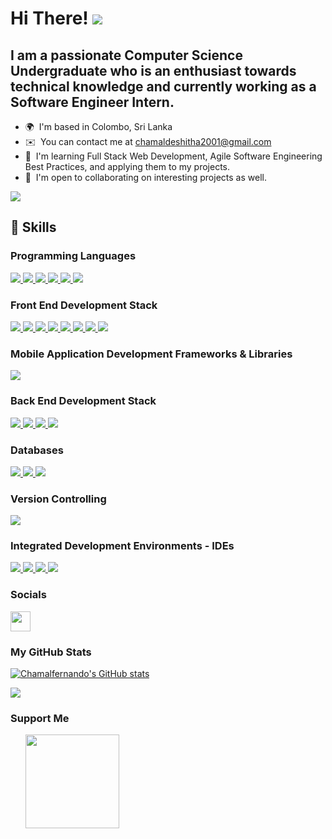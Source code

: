 Hi There! ![](https://user-images.githubusercontent.com/18350557/176309783-0785949b-9127-417c-8b55-ab5a4333674e.gif)
=======================================================================================================================================

I am a passionate Computer Science Undergraduate who is an enthusiast towards technical knowledge and currently working as a Software Engineer Intern.
-------------

* 🌍  I'm based in Colombo, Sri Lanka
* ✉️  You can contact me at [chamaldeshitha2001@gmail.com](mailto:chamaldeshitha2001@gmail.com)
* 🧠  I'm learning Full Stack Web Development, Agile Software Engineering Best Practices, and applying them to my projects.
* 🤝  I'm open to collaborating on interesting projects as well.

<a href="https://www.github.com/Chamalfernando" target="_blank" rel="noreferrer">
  <img src="https://img.shields.io/github/followers/Chamalfernando?logo=github&style=for-the-badge&color=0891b2&labelColor=1c1917"/>
</a>

## 🚀 Skills

### Programming Languages

<a href="#" target="_blank" rel="noreferrer">
  <img src="https://img.shields.io/badge/JavaScript-323330?style=for-the-badge&logo=javascript&logoColor=F7DF1E"/>
</a>
<a href="#" target="_blank" rel="noreferrer">
  <img src="https://img.shields.io/badge/TypeScript-007ACC?style=for-the-badge&logo=typescript&logoColor=white"/>
</a>
<a href="#" target="_blank" rel="noreferrer">
  <img src="https://img.shields.io/badge/Java-007396?style=for-the-badge&logo=java&logoColor=white"/>
</a>
<a href="#" target="_blank" rel="noreferrer">
  <img src="https://img.shields.io/badge/C-00599C?style=for-the-badge&logo=c&logoColor=white"/>
</a>
<a href="#" target="_blank" rel="noreferrer">
  <img src="https://img.shields.io/badge/C++-00599C?style=for-the-badge&logo=cplusplus&logoColor=white"/>
</a>
<a href="#" target="_blank" rel="noreferrer">
  <img src="https://img.shields.io/badge/C%23-00599C?style=for-the-badge&logo=c-sharp&logoColor=white"/>
</a>

### Front End Development Stack

<a href="#" target="_blank" rel="noreferrer">
  <img src="https://img.shields.io/badge/Angular-DD0031?style=for-the-badge&logo=angular&logoColor=white"/>
</a>
<a href="#" target="_blank" rel="noreferrer">
  <img src="https://img.shields.io/badge/React-20232A?style=for-the-badge&logo=react&logoColor=61DAFB"/>
</a>
<a href="#" target="_blank" rel="noreferrer">
  <img src="https://img.shields.io/badge/PrimeNG-00579c?style=for-the-badge&logo=primeng&logoColor=white"/>
</a>
<a href="#" target="_blank" rel="noreferrer">
  <img src="https://img.shields.io/badge/Material_UI-0081CB?style=for-the-badge&logo=mui&logoColor=white"/>
</a>
<a href="#" target="_blank" rel="noreferrer">
  <img src="https://img.shields.io/badge/Chakra_UI-319795?style=for-the-badge&logo=chakraui&logoColor=white"/>
</a>
<a href="#" target="_blank" rel="noreferrer">
  <img src="https://img.shields.io/badge/TailwindCSS-38B2AC?style=for-the-badge&logo=tailwind-css&logoColor=white"/>
</a>
<a href="#" target="_blank" rel="noreferrer">
  <img src="https://img.shields.io/badge/CSS3-1572B6?style=for-the-badge&logo=css3&logoColor=white"/>
</a>
<a href="#" target="_blank" rel="noreferrer">
  <img src="https://img.shields.io/badge/HTML5-E34F26?style=for-the-badge&logo=html5&logoColor=white"/>
</a>

### Mobile Application Development Frameworks & Libraries 

<a href="#" target="_blank" rel="noreferrer">
  <img src="https://img.shields.io/badge/Flutter-02569B?logo=flutter&logoColor=white&style=for-the-badge"/>
</a>
<a href="#" target="_blank" rel="noreferrer">
<!--   <img src="https://img.shields.io/badge/React%20Native-20232A?logo=react&logoColor=61DAFB&style=for-the-badge"/> -->
</a>
<a href="#" target="_blank" rel="noreferrer">
<!--   <img src="https://img.shields.io/badge/Android-3DDC84?style=for-the-badge&logo=android&logoColor=white"/> -->
</a>
<a href="#" target="_blank" rel="noreferrer">
<!--  <img src="https://img.shields.io/badge/Jetpack%20Compose-4285F4?style=for-the-badge&logo=jetpack-compose&logoColor=white"/> -->
</a>

### Back End Development Stack

<a href="#" target="_blank" rel="noreferrer">
  <img src="https://img.shields.io/badge/ASP.NET%20Core-512BD4?style=for-the-badge&logo=dotnet&logoColor=white"/>
</a>
<a href="#" target="_blank" rel="noreferrer">
  <img src="https://img.shields.io/badge/Node.js-339933?style=for-the-badge&logo=nodedotjs&logoColor=white"/>
</a>
<a href="#" target="_blank" rel="noreferrer">
  <img src="https://img.shields.io/badge/Express.js-000000?logo=express&logoColor=white&style=for-the-badge"/>
</a>
<a href="#" target="_blank" rel="noreferrer">
  <img src="https://img.shields.io/badge/PHP-777BB4?style=for-the-badge&logo=php&logoColor=white"/>
</a>
<a href="#" target="_blank" rel="noreferrer">
<!--   <img src="https://img.shields.io/badge/Spring-6DB33F?logo=spring&logoColor=white&style=for-the-badge"/> -->
</a>

### Databases

<a href="#" target="_blank" rel="noreferrer">
  <img src="https://img.shields.io/badge/SQL%20Server-CC2927?style=for-the-badge&logo=sql%20server&logoColor=white"/>
</a>
<a href="#" target="_blank" rel="noreferrer">
  <img src="https://img.shields.io/badge/MySql-205375?style=for-the-badge&logo=mysql&logoColor=white"/>
</a>
<a href="#" target="_blank" rel="noreferrer">
  <img src="https://img.shields.io/badge/mongoDB-47A248?style=for-the-badge&logo=mongodb&logoColor=white"/>
</a>
<a href="#" target="_blank" rel="noreferrer">
<!--   <img src="https://img.shields.io/badge/Postgresql-4169E1?style=for-the-badge&logo=postgresql&logoColor=white"/> -->
</a>

### Version Controlling

<a href="#" target="_blank" rel="noreferrer">
  <img src="https://img.shields.io/badge/Git-F05032?style=for-the-badge&logo=git&logoColor=white"/>
</a>

### Integrated Development Environments - IDEs

<a href="#" target="_blank" rel="noreferrer">
  <img src="https://img.shields.io/badge/Android%20Studio-3DDC84?style=for-the-badge&logo=android-studio&logoColor=white"/>
</a>
<a href="#" target="_blank" rel="noreferrer">
  <img src="https://img.shields.io/badge/VS%20Code-007ACC?style=for-the-badge&logo=visual-studio-code&logoColor=white"/>
</a>
<a href="#" target="_blank" rel="noreferrer">
  <img src="https://img.shields.io/badge/IntelliJ%20IDEA-000000?style=for-the-badge&logo=intellij-idea&logoColor=white"/>
</a>
<a href="#" target="_blank" rel="noreferrer">
  <img src="https://img.shields.io/badge/PyCharm-000000?style=for-the-badge&logo=pycharm&logoColor=white"/>
</a>

### Socials

<p align="left"> 
  <a href="https://www.linkedin.com/in/chamal-fernando" target="_blank" rel="noreferrer">
    <picture> 
      <source media="(prefers-color-scheme: dark)" srcset="https://raw.githubusercontent.com/danielcranney/readme-generator/main/public/icons/socials/linkedin-dark.svg" />
      <source media="(prefers-color-scheme: light)" srcset="https://raw.githubusercontent.com/danielcranney/readme-generator/main/public/icons/socials/linkedin.svg" />
      <img src="https://raw.githubusercontent.com/danielcranney/readme-generator/main/public/icons/socials/linkedin.svg" width="32" height="32" /> 
    </picture> 
  </a> 
</p>

### My GitHub Stats

<a href="http://www.github.com/Chamalfernando"><img src="https://github-readme-stats.vercel.app/api?username=Chamalfernando&show_icons=true&hide=&count_private=true&title_color=0891b2&text_color=ffffff&icon_color=0891b2&bg_color=1c1917&hide_border=true&show_icons=true" alt="Chamalfernando's GitHub stats" /></a>

<a href="http://www.github.com/Chamalfernando"><img src="https://github-readme-streak-stats.herokuapp.com/?user=Chamalfernando&stroke=ffffff&background=1c1917&ring=0891b2&fire=0891b2&currStreakNum=ffffff&currStreakLabel=0891b2&sideNums=ffffff&sideLabels=ffffff&dates=ffffff&hide_border=true" /></a>

### Support Me

<ul style="list-style-type: none; margin: 0;">

<li style="display: inline-block; margin-right: 0.25rem;"><a href="https://www.buymeacoffee.com/chamalfernando"><img src="https://cdn.buymeacoffee.com/buttons/v2/default-yellow.png" width="150"/></a></li>

</ul>

